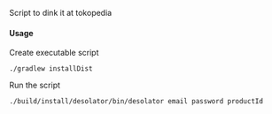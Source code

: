 Script to dink it at tokopedia

#### Usage
Create executable script
```
./gradlew installDist
```

Run the script
```
./build/install/desolator/bin/desolator email password productId
```